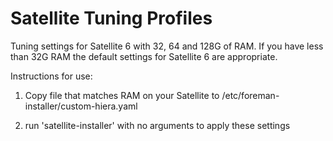 # Satellite Tuning Profiles

Tuning settings for Satellite 6 with 32, 64 and 128G of RAM. If you have less than 32G RAM the default settings for Satellite 6 are appropriate.

Instructions for use:

1) Copy file that matches RAM on your Satellite to /etc/foreman-installer/custom-hiera.yaml

2) run 'satellite-installer' with no arguments to apply these settings
